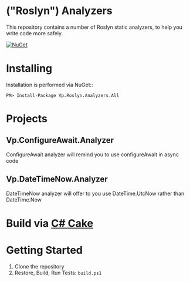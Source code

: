 # ("Roslyn") Analyzers
This repository contains a number of Roslyn static analyzers, to help you write code more safely.

[![NuGet](https://img.shields.io/badge/nuget-1.0.0-blue.svg)](https://www.nuget.org/packages/Vp.Roslyn.Analyzers.All/)

Installing
=================================================

Installation is performed via NuGet::
    
    PM> Install-Package Vp.Roslyn.Analyzers.All

Projects
========

Vp.ConfigureAwait.Analyzer
--------------------------------
ConfigureAwait analyzer will remind you to use configureAwait in async code 


Vp.DateTimeNow.Analyzer
--------------------------------
DateTimeNow analyzer will offer to you use DateTime.UtcNow rather than DateTime.Now

Build via [C# Cake](https://github.com/cake-build/cake) 
========

Getting Started
===============

1. Clone the repository
2. Restore, Build, Run Tests: `build.ps1`

